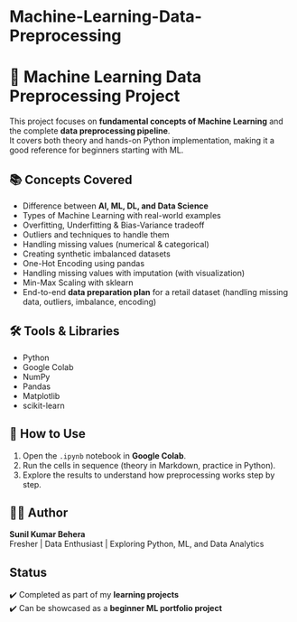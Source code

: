 # Machine-Learning-Data-Preprocessing
# 🤖 Machine Learning Data Preprocessing Project

This project focuses on **fundamental concepts of Machine Learning** and the complete **data preprocessing pipeline**.  
It covers both theory and hands-on Python implementation, making it a good reference for beginners starting with ML.  

## 📚 Concepts Covered

- Difference between **AI, ML, DL, and Data Science**  
- Types of Machine Learning with real-world examples  
- Overfitting, Underfitting & Bias-Variance tradeoff  
- Outliers and techniques to handle them  
- Handling missing values (numerical & categorical)  
- Creating synthetic imbalanced datasets  
- One-Hot Encoding using pandas  
- Handling missing values with imputation (with visualization)  
- Min-Max Scaling with sklearn  
- End-to-end **data preparation plan** for a retail dataset (handling missing data, outliers, imbalance, encoding)  

## 🛠️ Tools & Libraries

- Python  
- Google Colab  
- NumPy  
- Pandas  
- Matplotlib  
- scikit-learn  

## 📁 How to Use

1. Open the `.ipynb` notebook in **Google Colab**.  
2. Run the cells in sequence (theory in Markdown, practice in Python).  
3. Explore the results to understand how preprocessing works step by step.  

## 🙋‍♂️ Author

**Sunil Kumar Behera**  
Fresher | Data Enthusiast | Exploring Python, ML, and Data Analytics  

## Status

✔️ Completed as part of my **learning projects**  
✔️ Can be showcased as a **beginner ML portfolio project**  
